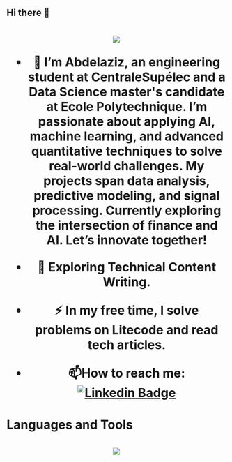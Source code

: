 ## Hi there 👋
<h1 align="center">
    <img src="https://readme-typing-svg.herokuapp.com/?font=Righteous&size=35&center=true&vCenter=true&width=500&height=70&duration=4000&lines=Hi+There!+👋;+I'm+Guelfane+Abdelaziz!+Welcome+to+my+GitHub;" />
    




- :telescope: I’m Abdelaziz, an engineering student at CentraleSupélec and a Data Science master's candidate at Ecole Polytechnique. I’m passionate about applying AI, machine learning, and advanced quantitative techniques to solve real-world challenges. My projects span data analysis, predictive modeling, and signal processing. Currently exploring the intersection of finance and AI. Let’s innovate together!
  
- :seedling: Exploring Technical Content Writing.

- :zap: In my free time, I solve problems on Litecode and read tech articles.

- :mailbox:How to reach me: [![Linkedin Badge](https://img.shields.io/badge/-kakbar-blue?style=flat&logo=Linkedin&logoColor=white)](https://www.linkedin.com/in/abdelaziz-guelfane-4b4489207/)




<h1 align="left">Languages and Tools</h1>

<br/>
<div align="center">
    <img src="https://skillicons.dev/icons?i=python,r,java,react,spring,materialui,flutter,css,html,js,firebase,mysql,nodejs,aws,git,gcp,numpy,pandas,tensorflow,pytorch,sklearn,matlab,sqlite,mongodb,docker,apache,spark,grafana,anaconda,azure,dart,django&perline=12" />
</div>

<br/>






<!--
**Abdelaziz03/Abdelaziz03** is a ✨ _special_ ✨ repository because its `README.md` (this file) appears on your GitHub profile.

Here are some ideas to get you started:

- 🔭 I’m currently working on ...
- 🌱 I’m currently learning ...
- 👯 I’m looking to collaborate on ...
- 🤔 I’m looking for help with ...
- 💬 Ask me about ...
- 📫 How to reach me: ...
- 😄 Pronouns: ...
- ⚡ Fun fact: ...
-->

